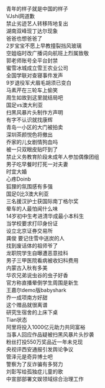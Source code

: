 青年的样子就是中国的样子  
VJshi网道歉  
禁止劣迹艺人转移阵地复出  
湖南双峰现丁达尔现象  
爸爸也想爸爸了  
2岁宝宝不愿上早教撞裂挡风玻璃  
空姐临时改广播词向航班上烈属致敬  
郭老师账号全平台封禁  
蜜雪冰城成立雪王农业公司  
全国学联对查寝事件发声  
9岁退役军犬眉毛胡须已变白  
马素芹在三轮车上偷笑  
周生如故到这里就结局吧  
国足vs澳大利亚  
扫黑风暴片头制作方声明  
有字不认识就找康辉  
青岛一小区的大门被拍卖  
深圳茶颜悦色将撤出  
乔家的儿女剧情狗血吗  
被一只双眼皮贴吓到了  
禁止义务教育阶段未成年人参加偶像团组  
男子吃早餐时打死一对夫妻  
时宜大婚  
心疼Doinb  
狐狸的氛围感有多强  
国足0比3澳大利亚  
三名援汉护士获国际南丁格尔奖  
晕车的人最怕闻什么味  
14岁初中生考进清华成最小本科生  
当学校要求打印身份证  
设立北京证券交易所  
龚俊 要记住雪中送炭的人  
找到废话体的祖师爷了  
龙职院学生自曝遭恶意挂科  
男子三甲医院看病被收妇科费用  
内蒙古入秋有多美  
华农兄弟说虫谷的虫子好香  
官方称直播晕倒学生周围是新生  
王嘉尔demo版babyshark  
乔一成项南方好甜  
这个赠品就很离谱  
研究生宿舍的上床下桌  
Tian状态  
阿里将投入1000亿元助力共同富裕  
当事人回应作品疑被扫黑风暴片头抄袭  
粉丝打投550万奖品近一年未兑现  
央视评西安通报引发舆论争议  
管泽元是奇异博士吧  
警察为了反诈骗有多努力  
刘彰写给孤独症儿童的歌  
中宣部部署文娱领域综合治理工作  
